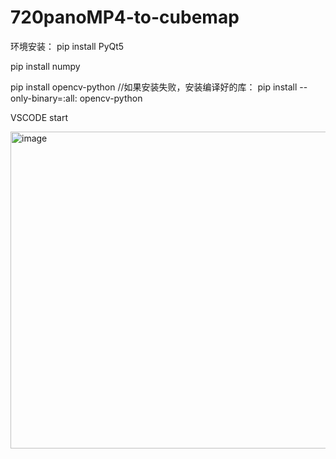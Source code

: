 # 720panoMP4-to-cubemap



 环境安装：
 pip install PyQt5
 
 pip install numpy
 
 pip install opencv-python  //如果安装失败，安装编译好的库： pip install --only-binary=:all: opencv-python

VSCODE start

<img width="784" height="507" alt="image" src="https://github.com/user-attachments/assets/b9bc417d-7dc7-4a04-852d-186bb63ff945" />
